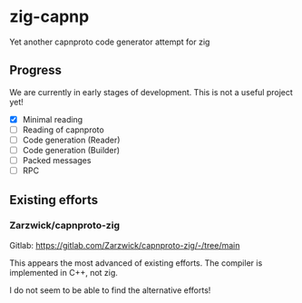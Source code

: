 # zig-capnp
Yet another capnproto code generator attempt for zig

## Progress

We are currently in early stages of development. This is not a useful project yet!

- [x] Minimal reading
- [ ] Reading of capnproto
- [ ] Code generation (Reader)
- [ ] Code generation (Builder)
- [ ] Packed messages
- [ ] RPC

## Existing efforts

### Zarzwick/capnproto-zig

Gitlab: https://gitlab.com/Zarzwick/capnproto-zig/-/tree/main

This appears the most advanced of existing efforts. The compiler is implemented in C++, not zig.

I do not seem to be able to find the alternative efforts!

